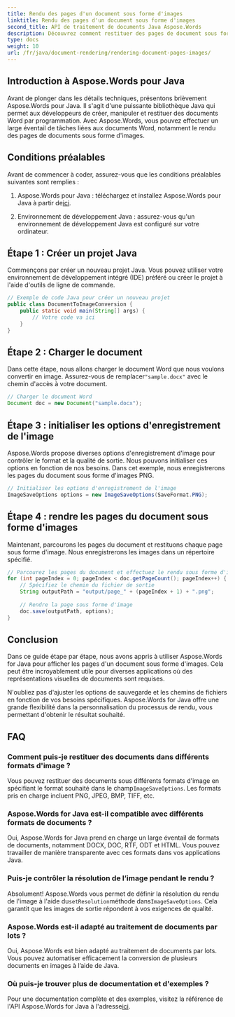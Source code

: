 ```yaml
---
title: Rendu des pages d'un document sous forme d'images
linktitle: Rendu des pages d'un document sous forme d'images
second_title: API de traitement de documents Java Aspose.Words
description: Découvrez comment restituer des pages de document sous forme d'images à l'aide d'Aspose.Words pour Java. Guide étape par étape avec des exemples de code pour une conversion efficace de documents.
type: docs
weight: 10
url: /fr/java/document-rendering/rendering-document-pages-images/
---
```


## Introduction à Aspose.Words pour Java

Avant de plonger dans les détails techniques, présentons brièvement Aspose.Words pour Java. Il s'agit d'une puissante bibliothèque Java qui permet aux développeurs de créer, manipuler et restituer des documents Word par programmation. Avec Aspose.Words, vous pouvez effectuer un large éventail de tâches liées aux documents Word, notamment le rendu des pages de documents sous forme d'images.

## Conditions préalables

Avant de commencer à coder, assurez-vous que les conditions préalables suivantes sont remplies :

1.  Aspose.Words pour Java : téléchargez et installez Aspose.Words pour Java à partir de[ici](https://releases.aspose.com/words/java/).

2. Environnement de développement Java : assurez-vous qu'un environnement de développement Java est configuré sur votre ordinateur.

## Étape 1 : Créer un projet Java

Commençons par créer un nouveau projet Java. Vous pouvez utiliser votre environnement de développement intégré (IDE) préféré ou créer le projet à l'aide d'outils de ligne de commande.

```java
// Exemple de code Java pour créer un nouveau projet
public class DocumentToImageConversion {
    public static void main(String[] args) {
        // Votre code va ici
    }
}
```

## Étape 2 : Charger le document

Dans cette étape, nous allons charger le document Word que nous voulons convertir en image. Assurez-vous de remplacer`"sample.docx"` avec le chemin d'accès à votre document.

```java
// Charger le document Word
Document doc = new Document("sample.docx");
```

## Étape 3 : initialiser les options d'enregistrement de l'image

Aspose.Words propose diverses options d'enregistrement d'image pour contrôler le format et la qualité de sortie. Nous pouvons initialiser ces options en fonction de nos besoins. Dans cet exemple, nous enregistrerons les pages du document sous forme d'images PNG.

```java
// Initialiser les options d'enregistrement de l'image
ImageSaveOptions options = new ImageSaveOptions(SaveFormat.PNG);
```

## Étape 4 : rendre les pages du document sous forme d'images

Maintenant, parcourons les pages du document et restituons chaque page sous forme d'image. Nous enregistrerons les images dans un répertoire spécifié.

```java
// Parcourez les pages du document et effectuez le rendu sous forme d'images
for (int pageIndex = 0; pageIndex < doc.getPageCount(); pageIndex++) {
    // Spécifiez le chemin du fichier de sortie
    String outputPath = "output/page_" + (pageIndex + 1) + ".png";
    
    // Rendre la page sous forme d'image
    doc.save(outputPath, options);
}
```

## Conclusion

Dans ce guide étape par étape, nous avons appris à utiliser Aspose.Words for Java pour afficher les pages d'un document sous forme d'images. Cela peut être incroyablement utile pour diverses applications où des représentations visuelles de documents sont requises.

N'oubliez pas d'ajuster les options de sauvegarde et les chemins de fichiers en fonction de vos besoins spécifiques. Aspose.Words for Java offre une grande flexibilité dans la personnalisation du processus de rendu, vous permettant d'obtenir le résultat souhaité.

## FAQ

### Comment puis-je restituer des documents dans différents formats d'image ?

 Vous pouvez restituer des documents sous différents formats d'image en spécifiant le format souhaité dans le champ`ImageSaveOptions`. Les formats pris en charge incluent PNG, JPEG, BMP, TIFF, etc.

### Aspose.Words for Java est-il compatible avec différents formats de documents ?

Oui, Aspose.Words for Java prend en charge un large éventail de formats de documents, notamment DOCX, DOC, RTF, ODT et HTML. Vous pouvez travailler de manière transparente avec ces formats dans vos applications Java.

### Puis-je contrôler la résolution de l’image pendant le rendu ?

 Absolument! Aspose.Words vous permet de définir la résolution du rendu de l'image à l'aide du`setResolution`méthode dans`ImageSaveOptions`. Cela garantit que les images de sortie répondent à vos exigences de qualité.

### Aspose.Words est-il adapté au traitement de documents par lots ?

Oui, Aspose.Words est bien adapté au traitement de documents par lots. Vous pouvez automatiser efficacement la conversion de plusieurs documents en images à l’aide de Java.

### Où puis-je trouver plus de documentation et d'exemples ?

 Pour une documentation complète et des exemples, visitez la référence de l'API Aspose.Words for Java à l'adresse[ici](https://reference.aspose.com/words/java/).